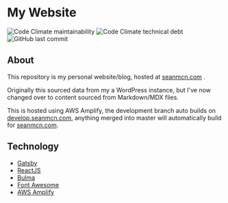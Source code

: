 # My Website
![Code Climate maintainability](https://img.shields.io/codeclimate/maintainability/Seanmcn/my-website?style=for-the-badge)
![Code Climate technical debt](https://img.shields.io/codeclimate/tech-debt/Seanmcn/my-website?style=for-the-badge)
![GitHub last commit](https://img.shields.io/github/last-commit/Seanmcn/my-website?style=for-the-badge)

## About
This repository is my personal website/blog, hosted at [seanmcn.com](https://seanmcn.com) .

Originally this sourced data from my a WordPress instance, but I've now changed over to content sourced from Markdown/MDX files.

This is hosted using AWS Amplify, the development branch auto builds on [develop.seanmcn.com](https://develop.seanmcn.com/), anything merged into master will automatically build for [seanmcn.com](https://seanmcn.com).

## Technology
- [Gatsby](https://gatsbyjs.org/)
- [ReactJS](https://reactjs.org/)
- [Bulma](https://bulma.io/)
- [Font Awesome](https://fontawesome.com/)
- [AWS Amplify](https://aws.amazon.com/amplify/)
